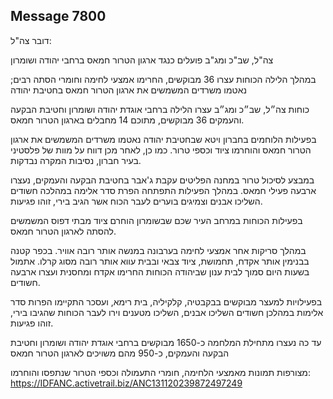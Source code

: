 ## Message 7800

דובר צה"ל:

צה"ל, שב"כ ומג"ב פועלים כנגד ארגון הטרור חמאס ברחבי יהודה ושומרון

במהלך הלילה הכוחות עצרו 36 מבוקשים, החרימו אמצעי לחימה וחומרי הסתה רבים; נאטמו משרדים המשמשים את ארגון הטרור חמאס בחטיבת יהודה 

כוחות צה״ל, שב״כ ומג״ב עצרו הלילה ברחבי אוגדת יהודה ושומרון וחטיבת הבקעה והעמקים 36 מבוקשים, מתוכם 14 מחבלים בארגון הטרור חמאס.

בפעילות הלוחמים בחברון ויטא שבחטיבת יהודה נאטמו משרדים המשמשים את ארגון הטרור חמאס והוחרמו ציוד וכספי טרור.
כמו כן, לאחר מכן דווח על מוות של פלסטיני בעיר חברון, נסיבות המקרה נבדקות.

במבצע לסיכול טרור במחנה הפליטים עקבת ג'אבר בחטיבת הבקעה והעמקים, נעצרו ארבעה פעילי חמאס. במהלך הפעילות התפתחה הפרת סדר אלימה במהלכה חשודים השליכו אבנים וצמיגים בוערים לעבר הכוח אשר הגיב בירי, זוהו פגיעות.

בפעילות הכוחות במרחב העיר שכם שבשומרון הוחרם ציוד מבתי דפוס המשמשים להסתה לארגון הטרור חמאס.

במהלך סריקות אחר אמצעי לחימה בערבונה במנשה אותר רובה אוויר. בכפר קטנה בבנימין אותר אקדח, תחמושת, ציוד צבאי ובבית עווא אותר רובה מסוג קרלו. אתמול בשעות היום סמוך לבית ענון שביהודה הכוחות החרימו אקדח ומחסנית ועצרו ארבעה חשודים. 

בפעילויות למעצר מבוקשים בבקבטיה, קלקיליה, בית רימא, ועסכר התקיימו הפרות סדר אלימות במהלכן חשודים השליכו אבנים, השליכו מטענים וירו לעבר הכוחות שהגיבו בירי, זוהו פגיעות.

עד כה נעצרו מתחילת המלחמה כ-1650 מבוקשים ברחבי אוגדת יהודה ושומרון וחטיבת הבקעה והעמקים, כ-950 מהם משויכים לארגון הטרור חמאס

מצורפות תמונות מאמצעי הלחימה, חומרי התעמולה וכספי הטרור שנתפסו והוחרמו: https://IDFANC.activetrail.biz/ANC131120239872497249


